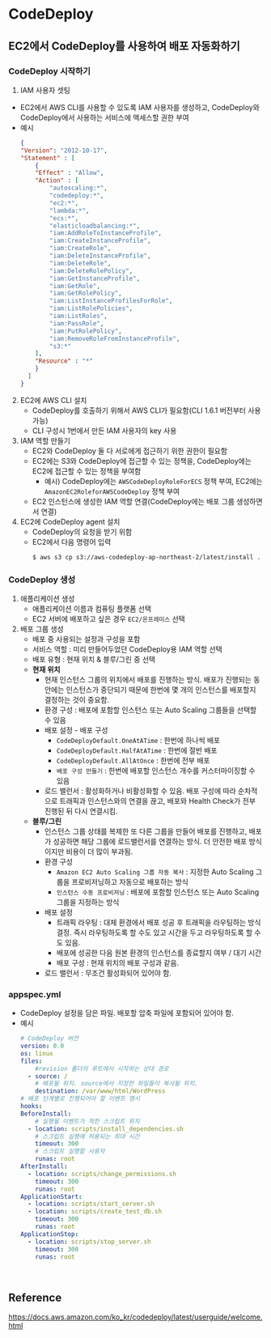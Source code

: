 # CodeDeploy

## EC2에서 CodeDeploy를 사용하여 배포 자동화하기

### CodeDeploy 시작하기
1. IAM 사용자 셋팅
  * EC2에서 AWS CLI를 사용할 수 있도록 IAM 사용자를 생성하고, CodeDeploy와 CodeDeploy에서 사용하는 서비스에 액세스할 권한 부여
  * 예시
    ```json
    {
    "Version": "2012-10-17",
    "Statement" : [
        {
        "Effect" : "Allow",
        "Action" : [
            "autoscaling:*",
            "codedeploy:*",
            "ec2:*",
            "lambda:*",
            "ecs:*",
            "elasticloadbalancing:*",
            "iam:AddRoleToInstanceProfile",
            "iam:CreateInstanceProfile",
            "iam:CreateRole",
            "iam:DeleteInstanceProfile",
            "iam:DeleteRole",
            "iam:DeleteRolePolicy",
            "iam:GetInstanceProfile",
            "iam:GetRole",
            "iam:GetRolePolicy",
            "iam:ListInstanceProfilesForRole",
            "iam:ListRolePolicies",
            "iam:ListRoles",
            "iam:PassRole",
            "iam:PutRolePolicy",
            "iam:RemoveRoleFromInstanceProfile", 
            "s3:*"
        ],
        "Resource" : "*"
        }    
      ]
    }
      ```
2. EC2에 AWS CLI 설치
    * CodeDeploy를 호출하기 위해서 AWS CLI가 필요함(CLI 1.6.1 버전부터 사용 가능)
    * CLI 구성시 1번에서 만든 IAM 사용자의 key 사용
3. IAM 역할 만들기
    * EC2와 CodeDeploy 둘 다 서로에게 접근하기 위한 권한이 필요함
    * EC2에는 S3와 CodeDeploy에 접근할 수 있는 정책을, CodeDeploy에는 EC2에 접근할 수 있는 정책을 부여함
        * 예시) CodeDeploy에는 `AWSCodeDeployRoleForECS` 정책 부여, EC2에는 `AmazonEC2RoleforAWSCodeDeploy` 정책 부여
    * EC2 인스턴스에 생성한 IAM 역할 연결(CodeDeploy에는 배포 그룹 생성하면서 연결)
4. EC2에 CodeDeploy agent 설치
    * CodeDeploy의 요청을 받기 위함
    * EC2에서 다음 명령어 입력
        ```bash
        $ aws s3 cp s3://aws-codedeploy-ap-northeast-2/latest/install . --region ap-northeast-2
        ```

### CodeDeploy 생성
1. 애플리케이션 생성
    * 애플리케이션 이름과 컴퓨팅 플랫폼 선택
    * EC2 서버에 배포하고 싶은 경우 `EC2/온프레미스` 선택
2. 배포 그룹 생성
    * 배포 중 사용되는 설정과 구성을 포함
    * 서비스 역할 : 미리 만들어두었던 CodeDeploy용 IAM 역할 선택
    * 배포 유형 : 현재 위치 & 블루/그린 중 선택
    * **현재 위치**
        * 현재 인스턴스 그룹의 위치에서 배포를 진행하는 방식. 배포가 진행되는 동안에는 인스턴스가 중단되기 때문에 한번에 몇 개의 인스턴스를 배포할지 결정하는 것이 중요함.
        * 환경 구성 : 배포에 포함할 인스턴스 또는 Auto Scaling 그룹들을 선택할 수 있음
        * 배포 설정 - 배포 구성
            * `CodeDeployDefault.OneAtATime` : 한번에 하나씩 배포
            * `CodeDeployDefault.HalfAtATime` : 한번에 절반 배포
            * `CodeDeployDefault.AllAtOnce` : 한번에 전부 배포
            * `배포 구성 만들기` : 한번에 배포할 인스턴스 개수를 커스터마이징할 수 있음
        * 로드 밸런서 : 활성화하거나 비활성화할 수 있음. 배포 구성에 따라 순차적으로 트래픽과 인스턴스와의 연결을 끊고, 배포와 Health Check가 전부 진행된 뒤 다시 연결시킴.
    * **블루/그린**
        * 인스턴스 그룹 상태를 복제한 또 다른 그룹을 만들어 배포를 진행하고, 배포가 성공하면 해당 그룹에 로드밸런서를 연결하는 방식. 더 안전한 배포 방식이지만 비용이 더 많이 부과됨.
        * 환경 구성
            * `Amazon EC2 Auto Scaling 그룹 자동 복사` : 지정한 Auto Scaling 그룹을 프로비저닝하고 자동으로 배포하는 방식
            * `인스턴스 수동 프로비저닝` : 배포에 포함할 인스턴스 또는 Auto Scaling 그룹을 지정하는 방식
        * 배포 설정
            * 트래픽 라우팅 : 대체 환경에서 배포 성공 후 트래픽을 라우팅하는 방식 결정. 즉시 라우팅하도록 할 수도 있고 시간을 두고 라우팅하도록 할 수도 있음.
            * 배포에 성공한 다음 원본 환경의 인스턴스를 종료할지 여부 / 대기 시간
            * 배포 구성 : 현재 위치의 배포 구성과 같음.
        - 로드 밸런서 : 무조건 활성화되어 있어야 함.

### appspec.yml
- CodeDeploy 설정을 담은 파일. 배포할 압축 파일에 포함되어 있어야 함.
- 예시
    ```yaml
    # CodeDeploy 버전
    version: 0.0
    os: linux
    files:
        #revision 폴더의 루트에서 시작하는 상대 경로
      - source: /
        # 배포될 위치. source에서 지정한 파일들이 복사될 위치.
        destination: /var/www/html/WordPress
    # 배포 단계별로 진행되어야 할 이벤트 명시
    hooks:
    BeforeInstall:
        # 실행될 이벤트가 적힌 스크립트 위치
      - location: scripts/install_dependencies.sh
        # 스크립트 실행에 허용되는 최대 시간
        timeout: 300
        # 스크립트 실행할 사용자
        runas: root
    AfterInstall:
      - location: scripts/change_permissions.sh
        timeout: 300
        runas: root
    ApplicationStart:
      - location: scripts/start_server.sh
      - location: scripts/create_test_db.sh
        timeout: 300
        runas: root
    ApplicationStop:
      - location: scripts/stop_server.sh
        timeout: 300
        runas: root
    ```

<br>

## Reference
<https://docs.aws.amazon.com/ko_kr/codedeploy/latest/userguide/welcome.html>
